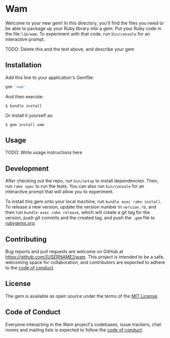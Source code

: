 # Wam

Welcome to your new gem! In this directory, you'll find the files you need to be able to package up your Ruby library into a gem. Put your Ruby code in the file `lib/wam`. To experiment with that code, run `bin/console` for an interactive prompt.

TODO: Delete this and the text above, and describe your gem

## Installation

Add this line to your application's Gemfile:

```ruby
gem 'wam'
```

And then execute:

    $ bundle install

Or install it yourself as:

    $ gem install wam

## Usage

TODO: Write usage instructions here

## Development

After checking out the repo, run `bin/setup` to install dependencies. Then, run `rake spec` to run the tests. You can also run `bin/console` for an interactive prompt that will allow you to experiment.

To install this gem onto your local machine, run `bundle exec rake install`. To release a new version, update the version number in `version.rb`, and then run `bundle exec rake release`, which will create a git tag for the version, push git commits and the created tag, and push the `.gem` file to [rubygems.org](https://rubygems.org).

## Contributing

Bug reports and pull requests are welcome on GitHub at https://github.com/[USERNAME]/wam. This project is intended to be a safe, welcoming space for collaboration, and contributors are expected to adhere to the [code of conduct](https://github.com/[USERNAME]/wam/blob/master/CODE_OF_CONDUCT.md).

## License

The gem is available as open source under the terms of the [MIT License](https://opensource.org/licenses/MIT).

## Code of Conduct

Everyone interacting in the Wam project's codebases, issue trackers, chat rooms and mailing lists is expected to follow the [code of conduct](https://github.com/[USERNAME]/wam/blob/master/CODE_OF_CONDUCT.md).

